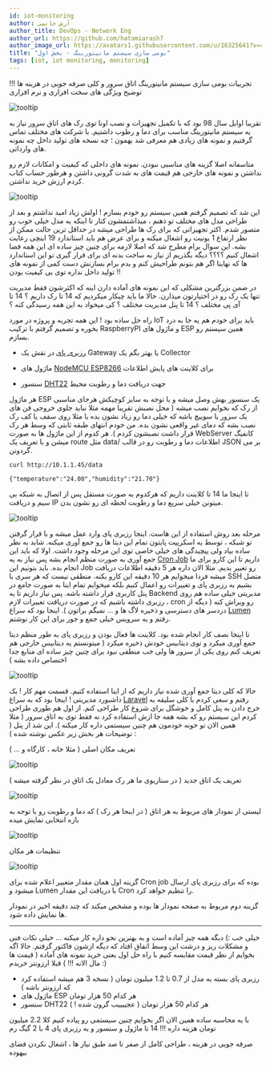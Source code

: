 ```yaml
---
id: iot-monitoring
author: آرش حاتمی
author_title: DevOps - Network Eng
author_url: https://github.com/hatamiarash7
author_image_url: https://avatars1.githubusercontent.com/u/16325641?v=4
title: "بومی سازی سیستم مانیتورینگ - بخش اول"
tags: [iot, iot monitoring, monitoring]
---
```


تجربیات بومی سازی سیستم مانیتورینگ اتاق سرور و کلی صرفه جویی در هزینه ها !!! توضیح ویژگی های سخت افزاری و نرم افزاری

![tooltip](/img/blog/80.webp)

<!--truncate-->

تقریبا اوایل سال 98 بود که با تکمیل تجهیزات و نصب اونا توی رک های اتاق سرور نیاز به یه سیستم مانیتورینگ مناسب برای دما و رطوب داشتیم. با شرکت های مختلف تماس گرفتیم و نمونه های زیادی هم معرفی شد بهمون ؛ چه نسخه های تولید داخل چه نمونه های وارداتی.

متاسفانه اصلا گزینه های مناسبی نبودن. نمونه های داخلی که کیفیت و امکانات لازم رو نداشتن و نمونه های خارجی هم قیمت های به شدت گرونی داشتن و هرطور حساب کتاب کردم ارزش خرید نداشتن.

![tooltip](/img/blog/81.webp)

این شد که تصمیم گرفتم همین سیستم رو خودم بسازم ! اولش زیاد امید نداشتم و بعد از طراحی مدل های مختلف تو ذهنم ، میذاشتمشون کنار تا اینکه یه مدل خیلی خوب رو متصور شدم. اکثر تجهیزاتی که برای رک ها طراحی میشه در حداقل ترین حالت ممکن از نظر ارتفاع 1 یونیت رو اشغال میکنه و برای عرض هم باید استاندارد 19 اینچی رعایت بشه. این سوال برام مطرح شد که اصلا لازمه برای چنین چیز ساده ای این همه فضا اشغال کنیم ؟؟؟؟ دیگه بگذریم از نیاز به ساخت بدنه ای برای قرار گیری تو این استاندارد ها که نهایتا اگر هم بتونم طراحیش کنم و بدم برام بسازنش دست کمی از نمونه های تولید داخل نداره توی بی کیفیت بودن !!

در ضمن بزرگترین مشکلی که این نمونه های آماده دارن اینه که اکثرشون فقط مدیریت تنها یک رک رو در اختیارتون میذارن. حالا ما باید چیکار میکردیم که 14 تا رک داریم ؟ 14 تا آی پی مختلف ؟ 14 تا پنل مدیریت مختلف ؟ کی میخواد به این همه رسیدگی کنه ؟

راه حل ساده بود ! این همه تجربه و پروژه در مورد IoT باید برای خودم هم یه جا به درد بخوره و تصمیم گرفتم با ترکیب RaspberryPI و ماژول های ESP همین سیستم رو بسازم.

-   [رزبری پای](https://www.raspberrypi.org/products/) در نقش یک Gateway یا بهتر بگم یک Collector

-   ماژول های [NodeMCU ESP8266](https://en.wikipedia.org/wiki/NodeMCU) برای کلاینت های پایش اطلاعات

-   سنسور [DHT22](https://www.adafruit.com/product/385) جهت دریافت دما و رطوبت محیط

هر ماژول ESP یک سنسور بهش وصل میشه و با توجه به سایز کوچیکش هرجای مناسبی از رک که بخوایم نصب میشه ( محل نصبش تقریبا مهمه مثلا نباید جلوی خروجی فن های یک سرور یا سوییچ باشه که خیلی دما رو زیاد نشون بده یا مثلا روی سقف یا کف رک نصب بشه که دمای غیر واقعی نشون بده. من خودم انتهای طبقه ثابتی که وسط هر رک قرار داشت نصبشون کردم ). هر کدوم از این ماژول ها به صورت WebServer کانفیگ میشن و با تعریف یک route مثل data/ اطلاعات دما و رطوبت رو در قالب JSON بر می گردونن.

```
curl http://10.1.1.45/data

{"temperature":"24.00","humidity":"21.70"}
```

تا اینجا ما 14 تا کلاینت داریم که هرکدوم به صورت مستقل پس از اتصال به شبکه بی سیم و دریافت IP میتونن خیلی سریع دما و رطوبت لحظه ای رو نشون بدن.

![tooltip](/img/blog/82.webp)

مرحله بعد روش استفاده از این هاست. اینجا رزبری پای وارد عمل میشه و با قرار گرفتن تو شبکه ، توسط یه اسکریپت پایتون تمام این دیتا ها رو جمع آوری میکنه. شاید به نظر ساده بیاد ولی پیچیدگی های خیلی خاصی توی این مرحله وجود داشت. اولا که باید این جمع آوری به صورت منظم انجام بشه پس نیاز به یه [Cron Job](https://en.wikipedia.org/wiki/Cron) داریم تا این کارو برای ما انجام بده. باید بتونیم این Job رو تغییر بدیم. مثلا الان داره هر 5 دقیقه اطلاعات دریافت میشه فردا میخوایم هر 10 دقیقه این کارو بکنه. منطقی نیست که هر سری با SSH متصل بشیم به رزبری پای و تغییرات رو اعمال کنیم بلکه میخوایم تمام اینا به صورت جامع در پنل کاربری قرار داشته باشه. پس نیاز داریم تا یه Backend مدیریتی خیلی ساده هم روی رزبری داشته باشیم که در صورت دریافت تغییرات لازم ، cron رو ویراش کنه ( دیگه از دردسر های دسترسی و ذخیره لاگ ها و ... نمیگم براتون ). اینجا بود که سراغ [Lumen](https://lumen.laravel.com/) رفتم و یه سرویس خیلی جمع و جور برای این کار نوشتم.

تا اینجا نصف کار انجام شده بود. کلاینت ها فعال بودن و رزبری پای به طور منظم دیتا جمع آوری میکرد و توی دیتابیس خودش ذخیره میکرد ( میتونستم یه دیتابیس خارجی هم تعریف کنم روی یکی از سرور ها ولی خب منطقی نبود برای چنین چیز ساده ای منابع جدا اختصاص داده بشه )

![tooltip](/img/blog/83.webp)

حالا که کلی دیتا جمع آوری شده نیاز داریم که از اینا استفاده کنیم. قسمت مهم کار ! یک داشبورد مدیریتی ! اینجا بود که به سراغ [Laravel](https://laravel.com/) رفتم و سعی کردم با کلی سلیقه به خرج دادن به پنل کامل و خوشگل برای شروع کار طراحی کنم. از اول هم طوری طراحی کردم این سیستم رو که بشه همه جا ازش استفاده کرد نه فقط توی یه اتاق سرور ( مثلا همین الان تو خونه خودمون هم چنین سیستمی داره کار میکنه ). این شد از پنل ( توضیحات هر بخش زیر عکس نوشته شده ) :

تعریف مکان اصلی ( مثلا خانه ، کارگاه و ... )

![tooltip](/img/blog/84.webp)

تعریف یک اتاق جدید ( در سناریوی ما هر رک معادل یک اتاق در نظر گرفته میشه )

![tooltip](/img/blog/85.webp)

لیستی از نمودار های مربوط به هر اتاق ( در اینجا هر رک ) که دما و رطوبت رو با توجه به بازه انتخابی نمایش میده

![tooltip](/img/blog/86.webp)

تنظیمات هر مکان

![tooltip](/img/blog/87.webp)

گزینه اول همان مقدار متغییر اعلام شده برای Cron job بوده که برای رزبری پای ارسال میشود و Lumen با دریافت این مقدار Cron را تنظیم خواهد کرد.

گزینه دوم مربوط به صفحه نمودار ها بوده و مشخص میکند که چند دقیقه اخیر در نمودار ها نمایش داده شود.

---

خیلی خب :) دیگه همه چیز آماده است و به بهترین نحو داره کار میکنه ... خیلی نکات فنی و مشکلات ریز و درشت این وسط اتفاق افتاد که دیگه ازشون فاکتور گرفتم. حالا اگه بخوایم از نظر قیمت مقایسه کنیم با راه حل اول یعنی خرید نمونه های آماده ( قیمت ها مال الانه !!! ) قبلا ارزونتر خریدم :)

-   رزبری پای بسته به مدل از 0.7 تا 1.2 میلیون تومان ( نسخه 3 هم میشه استفاده کرد که ارزونتر باشه )
-   ماژول های ESP هر کدام 50 هزار تومان
-   سنسور DHT22 هر کدام 50 هزار تومان ( عجییییب گرون شده ! )

با یه محاسبه ساده همین الان اگر بخوایم چنین سیستمی رو پیاده کنیم کلا 2.2 میلیون تومان هزینه داره !!! 14 تا ماژول و سنسور و یه رزبری پای 4 با 2 گیگ رم

صرفه جویی در هزینه ، طراحی کامل از صفر تا صد طبق نیاز ها ، اشغال نکردن فضای بیهوده
